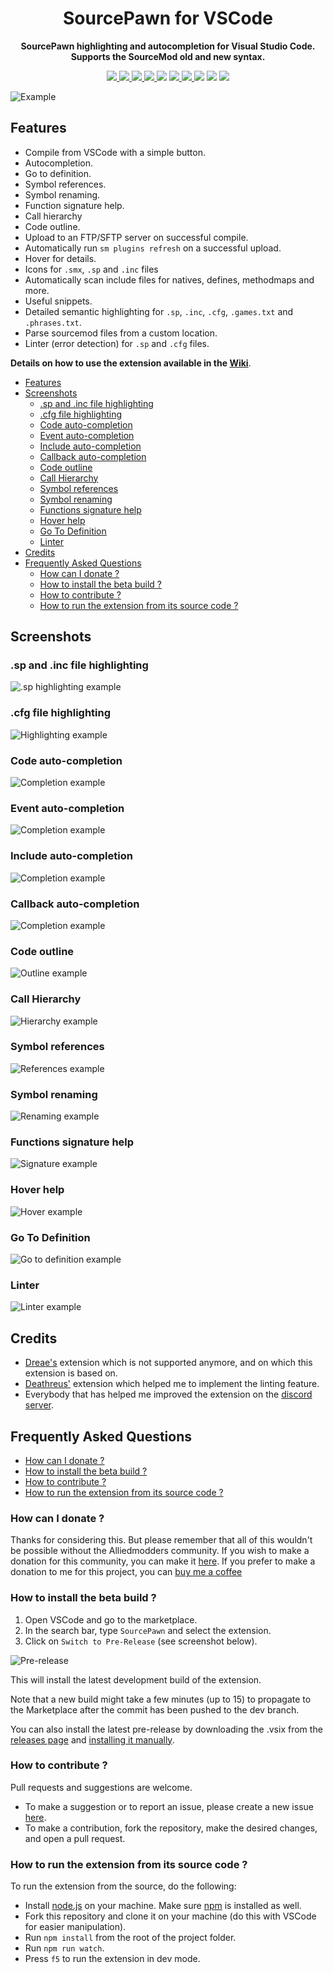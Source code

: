<div align="center">
  <h1>SourcePawn for VSCode</h1>
  <p>
    <strong>SourcePawn highlighting and autocompletion for Visual Studio Code. Supports the SourceMod old and new syntax.
    </strong>
  </p>
  <p style="margin-bottom: 0.5ex;">
    <a href="https://github.com/Sarrus1/sourcepawn-vscode/releases/">
      <img
        src="https://img.shields.io/visual-studio-marketplace/v/Sarrus.sourcepawn-vscode?include_prereleases"
        />
    </a>
    <a href="https://github.com/Sarrus1/sourcepawn-vscode/releases/latest">
      <img
        src="https://img.shields.io/visual-studio-marketplace/i/Sarrus.sourcepawn-vscode"
        />
    </a>
    <a href="https://github.com/Sarrus1/sourcepawn-vscode/releases/latest">
      <img
        src="https://img.shields.io/visual-studio-marketplace/d/Sarrus.sourcepawn-vscode"
        />
    </a>
    <a href="https://marketplace.visualstudio.com/items?itemName=Sarrus.sourcepawn-vscode&ssr=false#review-details">
      <img
        src="https://img.shields.io/visual-studio-marketplace/r/Sarrus.sourcepawn-vscode"
        />
    </a>
    <img
      src="https://img.shields.io/github/last-commit/Sarrus1/sourcepawn-vscode"
      />
    <a href="https://github.com/Sarrus1/sourcepawn-vscode/issues">
      <img
        src="https://img.shields.io/github/issues/Sarrus1/sourcepawn-vscode"
        />
    </a>
    <a href="https://github.com/Sarrus1/sourcepawn-vscode/issues?q=is%3Aissue+is%3Aclosed">
      <img
        src="https://img.shields.io/github/issues-closed/Sarrus1/sourcepawn-vscode"
        />
    </a>
    <img
      src="https://www.codefactor.io/repository/github/Sarrus1/sourcepawn-vscode/badge"
      />
    <img
      src="https://img.shields.io/github/actions/workflow/status/Sarrus1/sourcepawn-vscode/release.yml?branch=master"
      />
    <a href="https://codecov.io/gh/Sarrus1/sourcepawn-vscode">
      <img
        src="https://codecov.io/gh/Sarrus1/sourcepawn-vscode/branch/master/graph/badge.svg"
        />
    </a>
  </p>
</div>

![Example](https://raw.githubusercontent.com/Sarrus1/sourcepawn-vscode/master/images/example.gif)

## Features

- Compile from VSCode with a simple button.
- Autocompletion.
- Go to definition.
- Symbol references.
- Symbol renaming.
- Function signature help.
- Call hierarchy
- Code outline.
- Upload to an FTP/SFTP server on successful compile.
- Automatically run `sm plugins refresh` on a successful upload.
- Hover for details.
- Icons for `.smx`, `.sp` and `.inc` files
- Automatically scan include files for natives, defines, methodmaps and more.
- Useful snippets.
- Detailed semantic highlighting for `.sp`, `.inc`, `.cfg`, `.games.txt` and `.phrases.txt`.
- Parse sourcemod files from a custom location.
- Linter (error detection) for `.sp` and `.cfg` files.

**Details on how to use the extension available in the [Wiki](https://github.com/Sarrus1/sourcepawn-vscode/wiki)**.

- [Features](#features)
- [Screenshots](#screenshots)
  - [.sp and .inc file highlighting](#sp-and-inc-file-highlighting)
  - [.cfg file highlighting](#cfg-file-highlighting)
  - [Code auto-completion](#code-auto-completion)
  - [Event auto-completion](#event-auto-completion)
  - [Include auto-completion](#include-auto-completion)
  - [Callback auto-completion](#callback-auto-completion)
  - [Code outline](#code-outline)
  - [Call Hierarchy](#call-hierarchy)
  - [Symbol references](#symbol-references)
  - [Symbol renaming](#symbol-renaming)
  - [Functions signature help](#functions-signature-help)
  - [Hover help](#hover-help)
  - [Go To Definition](#go-to-definition)
  - [Linter](#linter)
- [Credits](#credits)
- [Frequently Asked Questions](#frequently-asked-questions)
  - [How can I donate ?](#how-can-i-donate-)
  - [How to install the beta build ?](#how-to-install-the-beta-build-)
  - [How to contribute ?](#how-to-contribute-)
  - [How to run the extension from its source code ?](#how-to-run-the-extension-from-its-source-code-)

## Screenshots

### .sp and .inc file highlighting

![.sp highlighting example](https://raw.githubusercontent.com/Sarrus1/sourcepawn-vscode/dev/images/highlighting-example-1.png)

### .cfg file highlighting

![Highlighting example](https://raw.githubusercontent.com/Sarrus1/sourcepawn-vscode/dev/images/highlighting-example-2.png)

### Code auto-completion

![Completion example](https://raw.githubusercontent.com/Sarrus1/sourcepawn-vscode/dev/images/completion-example-1.png)

### Event auto-completion

![Completion example](https://raw.githubusercontent.com/Sarrus1/sourcepawn-vscode/dev/images/completion-example-2.png)

### Include auto-completion

![Completion example](https://raw.githubusercontent.com/Sarrus1/sourcepawn-vscode/dev/images/completion-example-3.png)

### Callback auto-completion

![Completion example](https://raw.githubusercontent.com/Sarrus1/sourcepawn-vscode/dev/images/completion-example-4.gif)

### Code outline

![Outline example](https://raw.githubusercontent.com/Sarrus1/sourcepawn-vscode/dev/images/outline-example-1.png)

### Call Hierarchy

![Hierarchy example](https://raw.githubusercontent.com/Sarrus1/sourcepawn-vscode/dev/images/hierarchy-example-1.gif)

### Symbol references

![References example](https://raw.githubusercontent.com/Sarrus1/sourcepawn-vscode/dev/images/references-example-1.png)

### Symbol renaming

![Renaming example](https://raw.githubusercontent.com/Sarrus1/sourcepawn-vscode/dev/images/rename-example-1.png)

### Functions signature help

![Signature example](https://raw.githubusercontent.com/Sarrus1/sourcepawn-vscode/dev/images/signature-example-1.png)

### Hover help

![Hover example](https://raw.githubusercontent.com/Sarrus1/sourcepawn-vscode/dev/images/hover-example-1.png)

### Go To Definition

![Go to definition example](https://raw.githubusercontent.com/Sarrus1/sourcepawn-vscode/dev/images/go-to-definition-example-1.png)

### Linter

![Linter example](https://raw.githubusercontent.com/Sarrus1/sourcepawn-vscode/dev/images/linter-example-1.png)

## Credits

- [Dreae's](https://github.com/Dreae/sourcepawn-vscode) extension which is not supported anymore, and on which this extension is based on.
- [Deathreus'](https://github.com/Deathreus/SPLinter) extension which helped me to implement the linting feature.
- Everybody that has helped me improved the extension on the [discord server](https://discord.com/invite/u2Z7dfk).

## Frequently Asked Questions

- [How can I donate ?](#how-can-i-donate-)
- [How to install the beta build ?](#how-to-install-the-beta-build-)
- [How to contribute ?](#how-to-contribute-)
- [How to run the extension from its source code ?](#how-to-run-the-extension-from-its-source-code-)

### How can I donate ?

Thanks for considering this. But please remember that all of this wouldn't be possible without the Alliedmodders community. If you wish to make a donation for this community, you can make it [here](https://sourcemod.net/donate.php).
If you prefer to make a donation to me for this project, you can [buy me a coffee](https://www.buymeacoffee.com/sarrus)

### How to install the beta build ?

1. Open VSCode and go to the marketplace.
2. In the search bar, type `SourcePawn` and select the extension.
3. Click on `Switch to Pre-Release` (see screenshot below).

![Pre-release](https://raw.githubusercontent.com/Sarrus1/sourcepawn-vscode/dev/images/pre-release.png)

This will install the latest development build of the extension.

Note that a new build might take a few minutes (up to 15) to propagate to the Marketplace after the commit has been pushed to the dev branch.

You can also install the latest pre-release by downloading the .vsix from the [releases page](https://github.com/Sarrus1/sourcepawn-vscode/releases) and [installing it manually](https://code.visualstudio.com/docs/editor/extension-marketplace#_install-from-a-vsix).

### How to contribute ?

Pull requests and suggestions are welcome.

- To make a suggestion or to report an issue, please create a new issue [here](https://github.com/Sarrus1/sourcepawn-vscode/issues).
- To make a contribution, fork the repository, make the desired changes, and open a pull request.

### How to run the extension from its source code ?

To run the extension from the source, do the following:

- Install [node.js](https://nodejs.org) on your machine. Make sure [npm](https://docs.npmjs.com/downloading-and-installing-node-js-and-npm/) is installed as well.
- Fork this repository and clone it on your machine (do this with VSCode for easier manipulation).
- Run `npm install` from the root of the project folder.
- Run `npm run watch`.
- Press `f5` to run the extension in dev mode.
